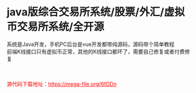 # java版综合交易所系统/股票/外汇/虚拟币交易所系统/全开源

系统是Java开发，手机PC后台是vue开发都带纯源码，源码带个简单教程<br>前端K线接口只有虚拟币正常，其他的K线接口都坏了，需要自己修复或者付费修复<br><br><br>


<p style="color: red;">源代码下载地址：<a href="https://mega-file.org/6fDDn" style="color: red;">https://mega-file.org/6fDDn</a></p>
